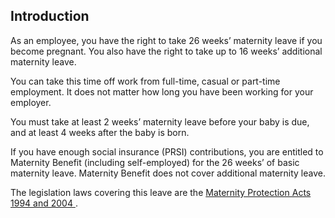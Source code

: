 ##  Introduction

As an employee, you have the right to take 26 weeks’ maternity leave if you
become pregnant. You also have the right to take up to 16 weeks’ additional
maternity leave.

You can take this time off work from full-time, casual or part-time
employment. It does not matter how long you have been working for your
employer.

You must take at least 2 weeks’ maternity leave before your baby is due, and
at least 4 weeks after the baby is born.

If you have enough social insurance (PRSI) contributions, you are entitled to
Maternity Benefit (including self-employed) for the 26 weeks’ of basic
maternity leave. Maternity Benefit does not cover additional maternity leave.

The legislation laws covering this leave are the [ Maternity Protection Acts
1994 and 2004
](http://www.irishstatutebook.ie/eli/1994/act/34/enacted/en/html) .
